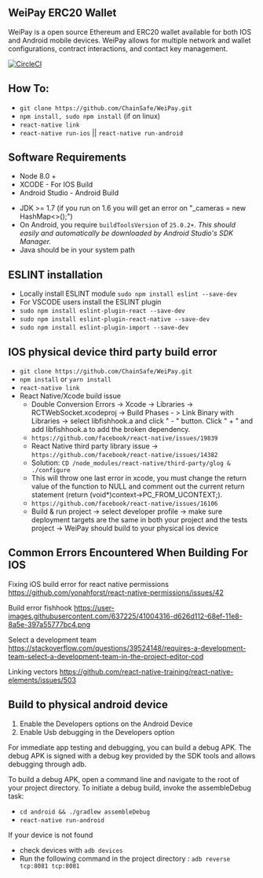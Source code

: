 ## WeiPay ERC20 Wallet
WeiPay is a open source Ethereum and ERC20 wallet available for both IOS and Android mobile devices. WeiPay allows for multiple network and wallet configurations, contract interactions, and contact key management. 

[![CircleCI](https://circleci.com/gh/ChainSafeSystems/WeiPay/tree/staging.svg?style=svg)](https://circleci.com/gh/ChainSafeSystems/WeiPay/tree/staging)

## How To:
+ ```git clone https://github.com/ChainSafe/WeiPay.git```
+ ```npm install, sudo npm install``` (if on linux)
+ ```react-native link```
+ ```react-native run-ios``` || ```react-native run-android```

## Software Requirements  
+ Node 8.0 +
+ XCODE - For IOS Build 
+ Android Studio - Android Build 
 - JDK >= 1.7 (if you run on 1.6 you will get an error on "_cameras = new HashMap<>();")
 - On Android, you require `buildToolsVersion` of `25.0.2+`. _This should easily and automatically be downloaded by Android Studio's SDK Manager._
 - Java should be in your system path

## ESLINT installation
+ Locally install ESLINT module ```sudo npm install eslint --save-dev```
+ For VSCODE users install the ESLINT plugin
+ ```sudo npm install eslint-plugin-react --save-dev```
+ ```sudo npm install eslint-plugin-react-native --save-dev```
+ ```sudo npm install eslint-plugin-import --save-dev```

## IOS physical device third party build error
+ ```git clone https://github.com/ChainSafe/WeiPay.git```
+ ```npm install``` or ```yarn install``` 
+ ```react-native link```
+ React Native/Xcode build issue
  - Double Conversion Errors -> Xcode -> Libraries -> RCTWebSocket.xcodeproj -> Build Phases - > Link Binary   with Libraries -> select libfishhook.a and click " - " button. Click " + " and add libfishhook.a to add the broken dependency.
  - ```https://github.com/facebook/react-native/issues/19839```
  - React Native third party library issue -> ```https://github.com/facebook/react-native/issues/14382```
  - Solution: ```CD /node_modules/react-native/third-party/glog & ./configure```
  - This will throw one last error in xcode, you must change the return value of the function to NULL and comment out the current return statement (return (void*)context->PC_FROM_UCONTEXT;).
  - ```https://github.com/facebook/react-native/issues/16106```
  - Build & run project -> select developer profile -> make sure deployment targets are the same in both your project and the tests project -> WeiPay should build to your physical ios device
  
 ## Common Errors Encountered When Building For IOS

Fixing iOS build error for react native permissions
https://github.com/yonahforst/react-native-permissions/issues/42

Build error fishhook 
https://user-images.githubusercontent.com/637225/41004316-d626d112-68ef-11e8-8a5e-397a55777bc4.png

Select a development team
https://stackoverflow.com/questions/39524148/requires-a-development-team-select-a-development-team-in-the-project-editor-cod

Linking vectors
https://github.com/react-native-training/react-native-elements/issues/503

## Build to physical android device 
 1. Enable the Developers options on the Android Device
 2. Enable Usb debugging in the Developers option
 
 For immediate app testing and debugging, you can build a debug APK. The debug APK is signed with a debug key provided by the SDK tools and allows debugging through adb.

To build a debug APK, open a command line and navigate to the root of your project directory. To initiate a debug build, invoke the assembleDebug task:

  + ```cd android && ./gradlew assembleDebug```
  + ```react-native run-android```

If your device is not found
+ check devices with ```adb devices```
+  Run the following command in the project directory : ```adb reverse tcp:8081 tcp:8081```

